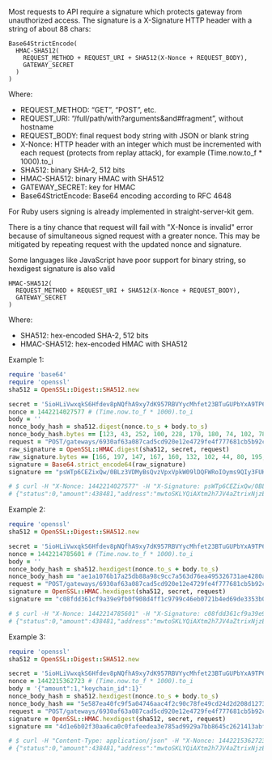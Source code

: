 Most requests to API require a signature which protects gateway from unauthorized access. The signature is a X-Signature HTTP header with a string of about 88 chars:

```
Base64StrictEncode(
  HMAC-SHA512(
    REQUEST_METHOD + REQUEST_URI + SHA512(X-Nonce + REQUEST_BODY),
    GATEWAY_SECRET
  )
)
```

Where:

* REQUEST_METHOD: “GET”, “POST”, etc.
* REQUEST_URI: “/full/path/with?arguments&and#fragment”, without hostname
* REQUEST_BODY: final request body string with JSON or blank string
* X-Nonce: HTTP header with an integer which must be incremented with each request (protects from replay attack), for example (Time.now.to_f * 1000).to_i
* SHA512: binary SHA-2, 512 bits
* HMAC-SHA512: binary HMAC with SHA512
* GATEWAY_SECRET: key for HMAC
* Base64StrictEncode: Base64 encoding according to RFC 4648

For Ruby users signing is already implemented in straight-server-kit gem.

There is a tiny chance that request will fail with "X-Nonce is invalid" error because of simultaneous signed request with a greater nonce. This may be mitigated by repeating request with the updated nonce and signature.

Some languages like JavaScript have poor support for binary string, so hexdigest signature is also valid

```
HMAC-SHA512(
  REQUEST_METHOD + REQUEST_URI + SHA512(X-Nonce + REQUEST_BODY),
  GATEWAY_SECRET
)
```

Where:

* SHA512: hex-encoded SHA-2, 512 bits
* HMAC-SHA512: hex-encoded HMAC with SHA512

Example 1:

```ruby
require 'base64'
require 'openssl'
sha512 = OpenSSL::Digest::SHA512.new

secret = '5ioHLiVwxqkS6Hfdev8pNQfhA9xy7dK957RBVYycMhfet23BTuGUPbYxA9TP6x9P'
nonce = 1442214027577 # (Time.now.to_f * 1000).to_i
body = ''
nonce_body_hash = sha512.digest(nonce.to_s + body.to_s)
nonce_body_hash.bytes == [123, 43, 252, 100, 228, 170, 180, 74, 102, 78, 146, 144, 197, 246, 136, 25, 81, 207, 216, 218, 222, 86, 40, 184, 184, 181, 177, 204, 2, 160, 123, 2, 221, 81, 181, 97, 213, 106, 107, 213, 182, 25, 151, 12, 153, 7, 180, 215, 67, 66, 14, 202, 216, 115, 106, 18, 84, 221, 241, 253, 77, 104, 193, 203]
request = "POST/gateways/6930af63a087cad5cd920e12e4729fe4f777681cb5b92cbd9a021376c0f91930/orders?amount=1&keychain_id=1" + nonce_body_hash
raw_signature = OpenSSL::HMAC.digest(sha512, secret, request)
raw_signature.bytes == [166, 197, 147, 167, 160, 132, 102, 44, 80, 195, 253, 1, 47, 61, 213, 12, 204, 129, 177, 11, 243, 86, 156, 85, 166, 69, 180, 246, 80, 208, 21, 100, 104, 32, 236, 166, 179, 212, 8, 203, 113, 84, 43, 17, 176, 184, 147, 25, 117, 212, 236, 177, 165, 253, 146, 131, 240, 101, 232, 186, 46, 61, 35, 20]
signature = Base64.strict_encode64(raw_signature)
signature == "psWTp6CEZixQw/0BLz3VDMyBsQvzVpxVpkW09lDQFWRoIOyms9QIy3FUKxGwuJMZddTssaX9koPwZei6Lj0jFA=="

# $ curl -H "X-Nonce: 1442214027577" -H "X-Signature: psWTp6CEZixQw/0BLz3VDMyBsQvzVpxVpkW09lDQFWRoIOyms9QIy3FUKxGwuJMZddTssaX9koPwZei6Lj0jFA==" -X POST 'https://gateway.gear.mycelium.com/gateways/6930af63a087cad5cd920e12e4729fe4f777681cb5b92cbd9a021376c0f91930/orders?amount=1&keychain_id=1'
# {"status":0,"amount":438481,"address":"mwtoSKLYQiAXtm2h7JV4aZtrixNjzESbYB","tid":null,"id":2562,"payment_id":"27066a1344323db82bb8f20e0fc209e58178a79edb61ca522c22946728f16c66","amount_in_btc":"0.00438481","amount_paid_in_btc":"0.0","keychain_id":1,"last_keychain_id":1}
```

Example 2:

```ruby
require 'openssl'
sha512 = OpenSSL::Digest::SHA512.new

secret = '5ioHLiVwxqkS6Hfdev8pNQfhA9xy7dK957RBVYycMhfet23BTuGUPbYxA9TP6x9P'
nonce = 1442214785601 # (Time.now.to_f * 1000).to_i
body = ''
nonce_body_hash = sha512.hexdigest(nonce.to_s + body.to_s)
nonce_body_hash == "ae1a1076b17a25db88a98c9cc7a563d76ea495326731ae4280a7ba23d49d0f72b3279db3526e6aa478d1d3534d2e493fd85f707270bb616d789aa49041498f8e"
request = "POST/gateways/6930af63a087cad5cd920e12e4729fe4f777681cb5b92cbd9a021376c0f91930/orders?amount=1&keychain_id=1" + nonce_body_hash
signature = OpenSSL::HMAC.hexdigest(sha512, secret, request)
signature == "c08fdd361cf9a39e9fb0f908d4ff1c9799c46eb0721b4ed69de3353b087ae4e6fa321dbe047d004e7e8444a44b455eb511c56a60441c6ebe3a610bd855bbb865"

# $ curl -H "X-Nonce: 1442214785601" -H "X-Signature: c08fdd361cf9a39e9fb0f908d4ff1c9799c46eb0721b4ed69de3353b087ae4e6fa321dbe047d004e7e8444a44b455eb511c56a60441c6ebe3a610bd855bbb865" -X POST 'https://gateway.gear.mycelium.com/gateways/6930af63a087cad5cd920e12e4729fe4f777681cb5b92cbd9a021376c0f91930/orders?amount=1&keychain_id=1'
# {"status":0,"amount":438481,"address":"mwtoSKLYQiAXtm2h7JV4aZtrixNjzESbYB","tid":null,"id":2563,"payment_id":"f352e5542646f98e7035f4d6636efefece08a96db5427ede3cc82e3076e5d4b7","amount_in_btc":"0.00438481","amount_paid_in_btc":"0.0","keychain_id":1,"last_keychain_id":1}
```

Example 3:

```ruby
require 'openssl'
sha512 = OpenSSL::Digest::SHA512.new

secret = '5ioHLiVwxqkS6Hfdev8pNQfhA9xy7dK957RBVYycMhfet23BTuGUPbYxA9TP6x9P'
nonce = 1442215362723 # (Time.now.to_f * 1000).to_i
body = '{"amount":1,"keychain_id":1}'
nonce_body_hash = sha512.hexdigest(nonce.to_s + body.to_s)
nonce_body_hash == "5e587ea40fc9f5a04746aac4f2c90c78fe49cd24d2d208d12732101e0a5c12f00583655925228c25fe68a1197b5b3e478b75a4351bb38d95c18353f3d6bfe569"
request = "POST/gateways/6930af63a087cad5cd920e12e4729fe4f777681cb5b92cbd9a021376c0f91930/orders" + nonce_body_hash
signature = OpenSSL::HMAC.hexdigest(sha512, secret, request)
signature == "4d1e6b02f30aa6ca0c0fafeedea3e785ad9929a7bb8645c2621413abfebf68323791ae6bb76e8374b48db09c4bfdba4c083c5916de2f0f582ac68a32cefe63f1"

# $ curl -H "Content-Type: application/json" -H "X-Nonce: 1442215362723" -H "X-Signature: 4d1e6b02f30aa6ca0c0fafeedea3e785ad9929a7bb8645c2621413abfebf68323791ae6bb76e8374b48db09c4bfdba4c083c5916de2f0f582ac68a32cefe63f1" -X POST -d '{"amount":1,"keychain_id":1}' 'https://gateway.gear.mycelium.com/gateways/6930af63a087cad5cd920e12e4729fe4f777681cb5b92cbd9a021376c0f91930/orders'
# {"status":0,"amount":438481,"address":"mwtoSKLYQiAXtm2h7JV4aZtrixNjzESbYB","tid":null,"id":2564,"payment_id":"35bf5bd6aafcadf336be042582203e94211844c973ef67e83f681a9e2b907dd0","amount_in_btc":"0.00438481","amount_paid_in_btc":"0.0","keychain_id":1,"last_keychain_id":1}
```
